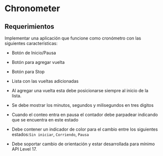# Chronometer

## Requerimientos

Implementar una aplicación que funcione como cronómetro con las siguientes características:

* Botón de Inicio/Pausa
* Botón para agregar vuelta
* Botón para Stop
* Lista con las vueltas adicionadas
* Al agregar una vuelta esta debe posicionarse siempre al inicio de la lista.
* Se debe mostrar los minutos, segundos y milisegundos en tres digitos
* Cuando el conteo entra en pausa el contador debe parpadear indicando que se encuentra en este estado
* Debe contener un indicador de color para el cambio entre los siguientes estados:`Sin iniciar`, `Corriendo`, `Pausa`

* Debe soportar cambio de orientación y estar desarrollada para mínimo API Level 17.
